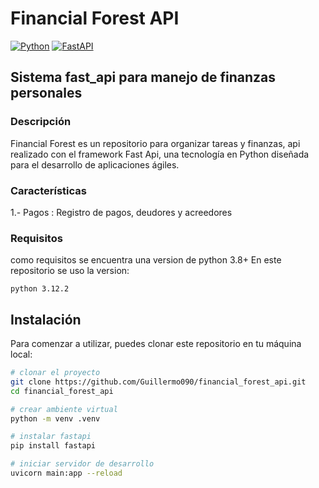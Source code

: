 # Financial Forest API


[![Python](https://img.shields.io/badge/python-3.12.2-3776AB.svg)](https://www.python.org/downloads/release/python-3122/)
[![FastAPI](https://img.shields.io/badge/FastApi-0.111.0-009485.svg)](https://reflex.dev/)

## Sistema fast_api para manejo de finanzas personales


### Descripción
Financial Forest es un repositorio para organizar tareas y finanzas, api realizado con el framework Fast Api, una tecnología en Python diseñada para el desarrollo de aplicaciones ágiles. 

### Características
1.- Pagos : Registro de pagos, deudores y acreedores

### Requisitos
como requisitos se encuentra una version de python 3.8+
En este repositorio se uso la version:
```
python 3.12.2
```


## Instalación
Para comenzar a utilizar, puedes clonar este repositorio en tu máquina local:

```bash
# clonar el proyecto
git clone https://github.com/Guillermo090/financial_forest_api.git
cd financial_forest_api

# crear ambiente virtual
python -m venv .venv

# instalar fastapi
pip install fastapi

# iniciar servidor de desarrollo
uvicorn main:app --reload
```
